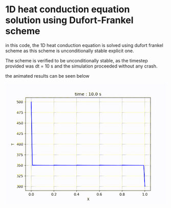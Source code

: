 # 1D heat conduction equation solution using Dufort-Frankel scheme
in this code, the 1D heat conduction equation is solved using dufort frankel scheme
as this scheme is unconditionally stable explicit one.

The scheme is verified to be unconditionally stable, as the timestep provided was dt = 10 s
and the simulation proceeded without any crash.

the animated results can be seen below

![output](images/out.gif)
